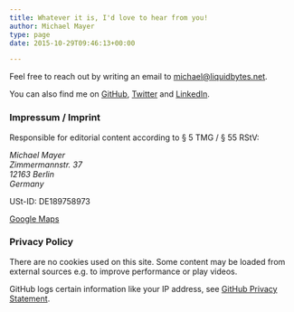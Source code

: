 ```yaml
---
title: Whatever it is, I'd love to hear from you!
author: Michael Mayer
type: page
date: 2015-10-29T09:46:13+00:00

---
```


Feel free to reach out by writing an email to [michael@liquidbytes.net](mailto:michael@liquidbytes.net).

You can also find me on [GitHub][1], [Twitter][2] and [LinkedIn][3].

### Impressum / Imprint ###

Responsible for editorial content according to § 5 TMG / § 55 RStV:

<address>
  Michael Mayer<br />
  Zimmermannstr. 37<br />
  12163 Berlin<br />
  Germany
</address>

USt-ID: DE189758973

[Google Maps][4]

### Privacy Policy ###

There are no cookies used on this site. Some content may be
loaded from external sources e.g. to improve performance or play videos. 

GitHub logs certain information like your IP address, 
see [GitHub Privacy Statement][5].

 [1]: https://github.com/lastzero
 [2]: https://twitter.com/lastzero
 [3]: https://www.linkedin.com/in/lastzero/
 [4]: https://goo.gl/maps/WQXk8b2jZKS2
 [5]: https://help.github.com/articles/github-privacy-statement/